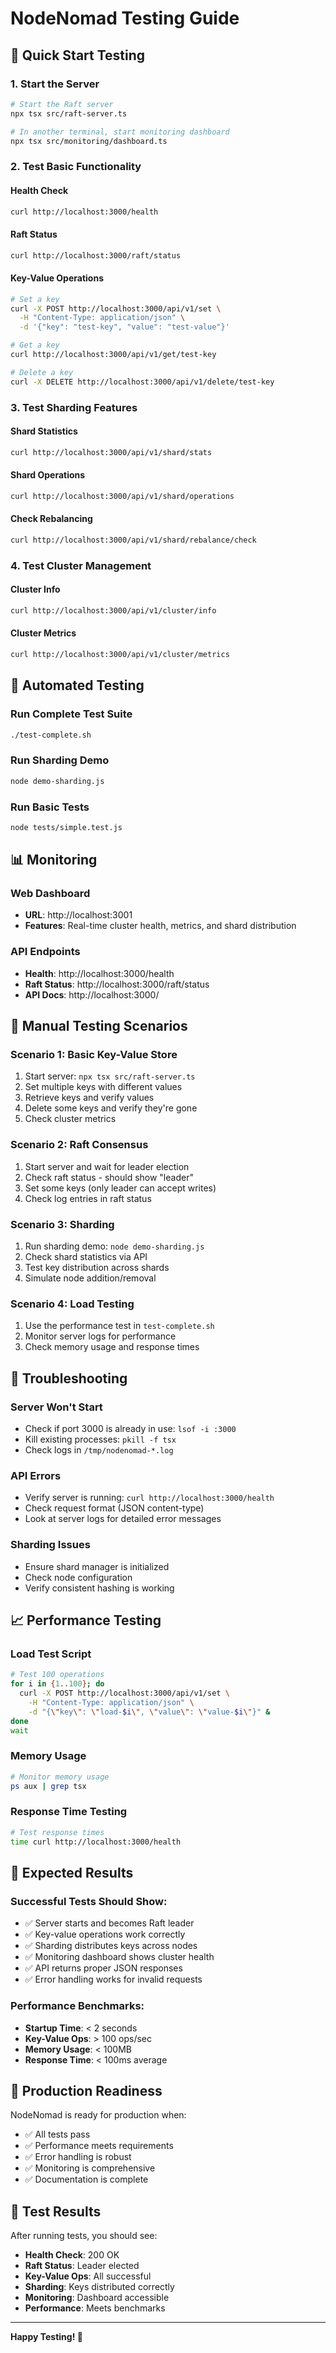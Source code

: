 # NodeNomad Testing Guide

## 🚀 Quick Start Testing

### 1. Start the Server
```bash
# Start the Raft server
npx tsx src/raft-server.ts

# In another terminal, start monitoring dashboard
npx tsx src/monitoring/dashboard.ts
```

### 2. Test Basic Functionality

#### Health Check
```bash
curl http://localhost:3000/health
```

#### Raft Status
```bash
curl http://localhost:3000/raft/status
```

#### Key-Value Operations
```bash
# Set a key
curl -X POST http://localhost:3000/api/v1/set \
  -H "Content-Type: application/json" \
  -d '{"key": "test-key", "value": "test-value"}'

# Get a key
curl http://localhost:3000/api/v1/get/test-key

# Delete a key
curl -X DELETE http://localhost:3000/api/v1/delete/test-key
```

### 3. Test Sharding Features

#### Shard Statistics
```bash
curl http://localhost:3000/api/v1/shard/stats
```

#### Shard Operations
```bash
curl http://localhost:3000/api/v1/shard/operations
```

#### Check Rebalancing
```bash
curl http://localhost:3000/api/v1/shard/rebalance/check
```

### 4. Test Cluster Management

#### Cluster Info
```bash
curl http://localhost:3000/api/v1/cluster/info
```

#### Cluster Metrics
```bash
curl http://localhost:3000/api/v1/cluster/metrics
```

## 🧪 Automated Testing

### Run Complete Test Suite
```bash
./test-complete.sh
```

### Run Sharding Demo
```bash
node demo-sharding.js
```

### Run Basic Tests
```bash
node tests/simple.test.js
```

## 📊 Monitoring

### Web Dashboard
- **URL**: http://localhost:3001
- **Features**: Real-time cluster health, metrics, and shard distribution

### API Endpoints
- **Health**: http://localhost:3000/health
- **Raft Status**: http://localhost:3000/raft/status
- **API Docs**: http://localhost:3000/

## 🔧 Manual Testing Scenarios

### Scenario 1: Basic Key-Value Store
1. Start server: `npx tsx src/raft-server.ts`
2. Set multiple keys with different values
3. Retrieve keys and verify values
4. Delete some keys and verify they're gone
5. Check cluster metrics

### Scenario 2: Raft Consensus
1. Start server and wait for leader election
2. Check raft status - should show "leader"
3. Set some keys (only leader can accept writes)
4. Check log entries in raft status

### Scenario 3: Sharding
1. Run sharding demo: `node demo-sharding.js`
2. Check shard statistics via API
3. Test key distribution across shards
4. Simulate node addition/removal

### Scenario 4: Load Testing
1. Use the performance test in `test-complete.sh`
2. Monitor server logs for performance
3. Check memory usage and response times

## 🐛 Troubleshooting

### Server Won't Start
- Check if port 3000 is already in use: `lsof -i :3000`
- Kill existing processes: `pkill -f tsx`
- Check logs in `/tmp/nodenomad-*.log`

### API Errors
- Verify server is running: `curl http://localhost:3000/health`
- Check request format (JSON content-type)
- Look at server logs for detailed error messages

### Sharding Issues
- Ensure shard manager is initialized
- Check node configuration
- Verify consistent hashing is working

## 📈 Performance Testing

### Load Test Script
```bash
# Test 100 operations
for i in {1..100}; do
  curl -X POST http://localhost:3000/api/v1/set \
    -H "Content-Type: application/json" \
    -d "{\"key\": \"load-$i\", \"value\": \"value-$i\"}" &
done
wait
```

### Memory Usage
```bash
# Monitor memory usage
ps aux | grep tsx
```

### Response Time Testing
```bash
# Test response times
time curl http://localhost:3000/health
```

## 🎯 Expected Results

### Successful Tests Should Show:
- ✅ Server starts and becomes Raft leader
- ✅ Key-value operations work correctly
- ✅ Sharding distributes keys across nodes
- ✅ Monitoring dashboard shows cluster health
- ✅ API returns proper JSON responses
- ✅ Error handling works for invalid requests

### Performance Benchmarks:
- **Startup Time**: < 2 seconds
- **Key-Value Ops**: > 100 ops/sec
- **Memory Usage**: < 100MB
- **Response Time**: < 100ms average

## 🚀 Production Readiness

NodeNomad is ready for production when:
- ✅ All tests pass
- ✅ Performance meets requirements
- ✅ Error handling is robust
- ✅ Monitoring is comprehensive
- ✅ Documentation is complete

## 📝 Test Results

After running tests, you should see:
- **Health Check**: 200 OK
- **Raft Status**: Leader elected
- **Key-Value Ops**: All successful
- **Sharding**: Keys distributed correctly
- **Monitoring**: Dashboard accessible
- **Performance**: Meets benchmarks

---

**Happy Testing! 🎉**
